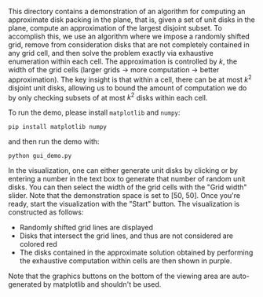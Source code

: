 This directory contains a demonstration of an algorithm for computing an approximate
disk packing in the plane, that is, given a set of unit disks in the plane, compute
an approximation of the largest disjoint subset. To accomplish this, we use an
algorithm where we impose a randomly shifted grid, remove from consideration disks
that are not completely contained in any grid cell, and then solve the problem exactly
via exhaustive enumeration within each cell. The approximation is controlled by $k$, the
width of the grid cells (larger grids -> more computation -> better approximation).
The key insight is that within a cell, there can be at most $k^2$ disjoint unit disks,
allowing us to bound the amount of computation we do by only checking subsets of at
most $k^2$ disks within each cell.

To run the demo, please install `matplotlib` and `numpy`:
```
pip install matplotlib numpy
```
and then run the demo with:
```
python gui_demo.py
```

In the visualization, one can either generate unit disks by clicking or by entering a
number in the text box to generate that number of random unit disks. You can then
select the width of the grid cells with the "Grid width" slider. Note that the
demonstration space is set to [50, 50]. Once you're ready, start the visualization with
the "Start" button. The visualization is constructed as follows:
- Randomly shifted grid lines are displayed
- Disks that intersect the grid lines, and thus are not considered are colored red
- The disks contained in the approximate solution obtained by performing the exhaustive
  computation within cells are then shown in purple.

Note that the graphics buttons on the bottom of the viewing area are auto-generated
by matplotlib and shouldn't be used.
